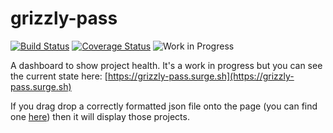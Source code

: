 # grizzly-pass

[![Build Status](https://travis-ci.org/p-jackson/grizzly-pass.svg?branch=master)](https://travis-ci.org/p-jackson/grizzly-pass) [![Coverage Status](https://coveralls.io/repos/github/p-jackson/grizzly-pass/badge.svg?branch=master)](https://coveralls.io/github/p-jackson/grizzly-pass?branch=master) ![Work in Progress](https://img.shields.io/badge/status-WIP-orange.svg)

A dashboard to show project health. It's a work in progress but you can see the
current state here:
[https://grizzly-pass.surge.sh](https://grizzly-pass.surge.sh)

If you drag drop a correctly formatted json file onto the page (you can find one
[here](./example/example.json)) then it will display those projects.
